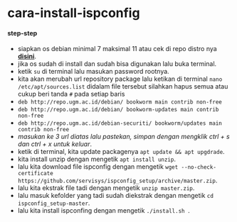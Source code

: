 # cara-install-ispconfig
#### step-step
- siapkan os debian minimal 7 maksimal 11 atau cek di repo distro nya **[disini](https://github.com/servisys/ispconfig_setup/tree/master/distros)**.
- jika os sudah di install dan sudah bisa digunakan lalu buka terminal.
- ketik ```su``` di terminal lalu masukan password rootnya.
- kita akan merubah url repository package lalu ketikan di terminal ``` nano /etc/apt/sources.list ``` didalam file tersebut silahkan hapus semua atau cukup beri tanda ```#``` pada setiap baris
- ``` deb http://repo.ugm.ac.id/debian/ bookworm main contrib non-free ```
- ``` deb http://repo.ugm.ac.id/debian/ bookworm-updates main contrib non-free ```
- ``` deb http://repo.ugm.ac.id/debian-securiti/ bookworm/updates main contrib non-free ```
- *masukan  ke 3 url diatas lalu pastekan, simpan dengan mengklik ctrl + s dan ctrl + x untuk keluar*.
- ketik di terminal, kita update packagenya ``` apt update && apt upgdrade ```.
- kita install unzip dengan mengetik ``` apt install unzip ```.
- lalu kita download file ispconfig dengan mengetik ``` wget --no-check-certificate https://github.com/servisys/ispconfig_setup/archive/master.zip ```.
- lalu kita ekstrak file tadi dengan mengetik ``` unzip master.zip ```.
- lalu masuk kefolder yang tadi sudah diekstrak dengan mengetik ``` cd ispconfig_setup-master ```.
- lalu kita install ispconfing dengan mengetik ```./install.sh ```.

